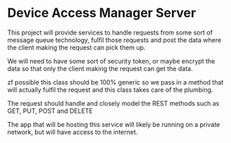 ﻿# Device Access Manager Server

This project will provide services to handle requests from some sort of message queue technology, fulfil those requests and post the data where the client making the request can pick them up.

We will need to have some sort of security token, or maybe encrypt the data so that only the client making the request can get the data.

zf possible this class should be 100% generic so we pass in a method that will actually fulfil the request and this class takes care of the plumbing.

The request should handle and closely model the REST methods such as GET, PUT, POST and DELETE

The app that will be hosting this service will likely be running on a private network, but will have access to the internet.